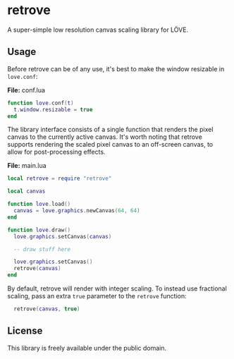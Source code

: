# retrove

A super-simple low resolution canvas scaling library for LÖVE.

## Usage

Before retrove can be of any use, it's best to make the window resizable in
`love.conf`:

**File:** conf.lua
```lua
function love.conf(t)
  t.window.resizable = true
end
```

The library interface consists of a single function that renders the pixel
canvas to the currently active canvas. It's worth noting that retrove supports
rendering the scaled pixel canvas to an off-screen canvas, to allow for
post-processing effects.

**File:** main.lua
```lua
local retrove = require "retrove"

local canvas

function love.load()
  canvas = love.graphics.newCanvas(64, 64)
end

function love.draw()
  love.graphics.setCanvas(canvas)

  -- draw stuff here

  love.graphics.setCanvas()
  retrove(canvas)
end
```
By default, retrove will render with integer scaling. To instead use fractional
scaling, pass an extra `true` parameter to the `retrove` function:
```lua
  retrove(canvas, true)
```

## License

This library is freely available under the public domain.

